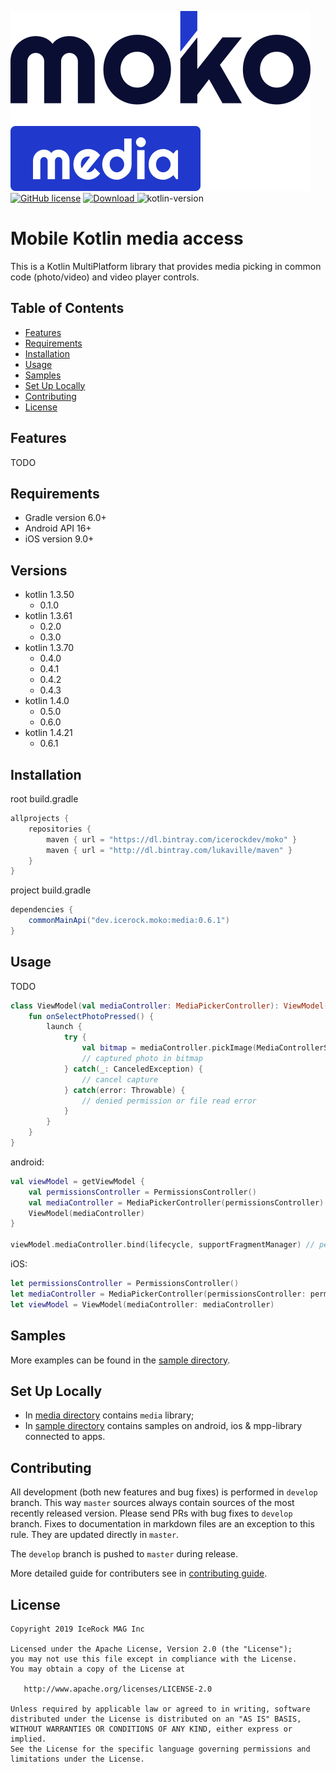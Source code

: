 ![moko-media](img/logo.png)  
[![GitHub license](https://img.shields.io/badge/license-Apache%20License%202.0-blue.svg?style=flat)](http://www.apache.org/licenses/LICENSE-2.0) [![Download](https://api.bintray.com/packages/icerockdev/moko/moko-media/images/download.svg) ](https://bintray.com/icerockdev/moko/moko-media/_latestVersion) ![kotlin-version](https://img.shields.io/badge/kotlin-1.4.21-orange)

# Mobile Kotlin media access
This is a Kotlin MultiPlatform library that provides media picking in common code (photo/video) and video player controls. 

## Table of Contents
- [Features](#features)
- [Requirements](#requirements)
- [Installation](#installation)
- [Usage](#usage)
- [Samples](#samples)
- [Set Up Locally](#set-up-locally)
- [Contributing](#contributing)
- [License](#license)

## Features
TODO

## Requirements
- Gradle version 6.0+
- Android API 16+
- iOS version 9.0+

## Versions
- kotlin 1.3.50
  - 0.1.0
- kotlin 1.3.61
  - 0.2.0
  - 0.3.0
- kotlin 1.3.70
  - 0.4.0
  - 0.4.1
  - 0.4.2
  - 0.4.3
- kotlin 1.4.0
  - 0.5.0
  - 0.6.0
- kotlin 1.4.21
  - 0.6.1

## Installation
root build.gradle  
```groovy
allprojects {
    repositories {
        maven { url = "https://dl.bintray.com/icerockdev/moko" }
        maven { url = "http://dl.bintray.com/lukaville/maven" }
    }
}
```

project build.gradle
```groovy
dependencies {
    commonMainApi("dev.icerock.moko:media:0.6.1")
}
```

## Usage
TODO

```kotlin
class ViewModel(val mediaController: MediaPickerController): ViewModel() {
    fun onSelectPhotoPressed() {
        launch {
            try {
                val bitmap = mediaController.pickImage(MediaControllerSource.CAMERA)
                // captured photo in bitmap
            } catch(_: CanceledException) {
                // cancel capture
            } catch(error: Throwable) {
                // denied permission or file read error
            }
        }
    }
}
```
android:
```kotlin
val viewModel = getViewModel {
    val permissionsController = PermissionsController()
    val mediaController = MediaPickerController(permissionsController)
    ViewModel(mediaController)
}

viewModel.mediaController.bind(lifecycle, supportFragmentManager) // permissioncController bind automatically
```
iOS:
```swift
let permissionsController = PermissionsController()
let mediaController = MediaPickerController(permissionsController: permissionsController, viewController: self)
let viewModel = ViewModel(mediaController: mediaController)
```

## Samples
More examples can be found in the [sample directory](sample).

## Set Up Locally 
- In [media directory](media) contains `media` library;
- In [sample directory](sample) contains samples on android, ios & mpp-library connected to apps.

## Contributing
All development (both new features and bug fixes) is performed in `develop` branch. This way `master` sources always contain sources of the most recently released version. Please send PRs with bug fixes to `develop` branch. Fixes to documentation in markdown files are an exception to this rule. They are updated directly in `master`.

The `develop` branch is pushed to `master` during release.

More detailed guide for contributers see in [contributing guide](CONTRIBUTING.md).

## License
        
    Copyright 2019 IceRock MAG Inc
    
    Licensed under the Apache License, Version 2.0 (the "License");
    you may not use this file except in compliance with the License.
    You may obtain a copy of the License at
    
       http://www.apache.org/licenses/LICENSE-2.0
    
    Unless required by applicable law or agreed to in writing, software
    distributed under the License is distributed on an "AS IS" BASIS,
    WITHOUT WARRANTIES OR CONDITIONS OF ANY KIND, either express or implied.
    See the License for the specific language governing permissions and
    limitations under the License.
